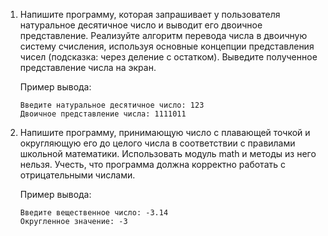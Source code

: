 1. Напишите программу, которая запрашивает у пользователя натуральное десятичное число и выводит его двоичное представление. Реализуйте алгоритм перевода числа в двоичную систему счисления, используя основные концепции представления чисел (подсказка: через деление с остатком). Выведите полученное представление числа на экран.

   Пример вывода:
   ```console
   Введите натуральное десятичное число: 123
   Двоичное представление числа: 1111011
   ```
   
2. Напишите программу, принимающую число с плавающей точкой и округляющую его до целого числа в соответствии с правилами школьной математики. Использовать модуль math и методы из него нельзя. Учесть, что программа должна корректно работать с отрицательными числами.

   Пример вывода:
   ```console
   Введите вещественное число: -3.14
   Округленное значение: -3
   ```